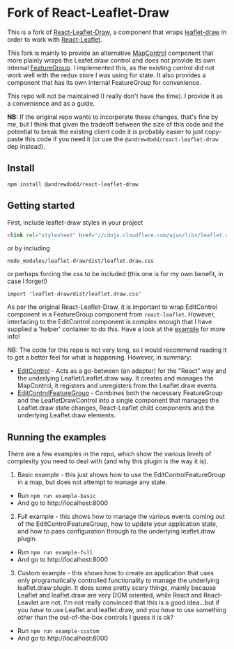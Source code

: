 # Fork of React-Leaflet-Draw

This is a fork of [React-Leaflet-Draw](https://github.com/alex3165/react-leaflet-draw), a component that wraps [leaflet-draw](https://github.com/Leaflet/Leaflet.draw) in order to work with [React-Leaflet](https://github.com/PaulLeCam/react-leaflet).

This fork is mainly to provide an alternative [MapControl](https://react-leaflet.js.org/docs/en/components.html#mapcontrol) component that more plainly wraps the Leafet.draw control and does not provide its own internal [FeatureGroup](https://react-leaflet.js.org/docs/en/components.html#featuregroup). I implemented this, as the existing control did not work well with the redux store I was using for state. It also provides a component that has its own internal FeatureGroup for convenience.

This repo will not be maintained (I really don't have the time). I provide it as a convenience and as a guide.

**NB:** If the original repo wants to incorporate these changes, that's fine by me, but I think that given the tradeoff between the size of this code and the potential to break the existing client code it is probably easier to just copy-paste this code if you need it (or use the `@andrewdodd/react-leaflet-draw` dep instead).

## Install

```
npm install @andrewdodd/react-leaflet-draw
```

## Getting started

First, include leaflet-draw styles in your project

```html
<link rel="stylesheet" href="//cdnjs.cloudflare.com/ajax/libs/leaflet.draw/1.0.3/leaflet.draw.css"/>
```

or by including

```
node_modules/leaflet-draw/dist/leaflet.draw.css
```
or perhaps forcing the css to be included (this one is for my own benefit, in case I forget!)

```
import 'leaflet-draw/dist/leaflet.draw.css'
```

As per the original React-Leaflet-Draw, it is important to wrap EditControl component in a FeatureGroup component from `react-leaflet`. However, interfacing to the EditControl component is complex enough that I have supplied a 'helper' container to do this. Have a look at the [example](https://github.com/andrewdodd/react-leaflet-draw/tree/master/example) for more info!

NB: The code for this repo is not very long, so I would recommend reading it to get a better feel for what is happening. However, in summary:

 - [EditControl](https://github.com/andrewdodd/react-leaflet-draw/blob/master/src/EditControl.js) - Acts as a go-between (an adapter) for the "React" way and the underlying Leaflet/Leaflet.draw way. It creates and manages the MapControl, it registers and unregisters from the Leaflet.draw events.
 - [EditControlFeatureGroup](https://github.com/andrewdodd/react-leaflet-draw/blob/master/src/FeatureGroup.js) - Combines both the necessary FeatureGroup and the LeafletDrawControl into a single component that manages the Leaflet.draw state changes, React-Leaflet child components and the underlying Leaflet.draw elements.

## Running the examples

There are a few examples in the repo, which show the various levels of complexity you need to deal with (and why this plugin is the way it is).

 1. Basic example - this just shows how to use the EditControlFeatureGroup in a map, but does not attempt to manage any state.
  
  * Run `npm run example-basic`
  * And go to http://localhost:8000

 2. Full example - this shows how to manage the various events coming out of the EditControlFeatureGroup, how to update your application state, and how to pass configuration through to the underlying leaflet.draw plugin.

  * Run `npm run example-full`
  * And go to http://localhost:8000

 3. Custom example - this shows how to create an application that uses only programatically controlled functionality to manage the underlying leaflet.draw plugin. It does some pretty scary things, mainly because Leaflet and leaflet.draw are very DOM oriented, while React and React-Leavlet are not. I'm not really convinced that this is a good idea...but if you *have* to use Leaflet and leaflet.draw, and you *have* to use something other than the out-of-the-box controls I guess it is ok?

  * Run `npm run example-custom`
  * And go to http://localhost:8000
